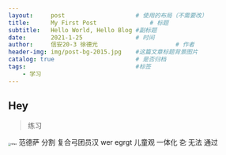 ```yaml
---
layout:     post   				    # 使用的布局（不需要改）
title:      My First Post 				# 标题 
subtitle:   Hello World, Hello Blog #副标题
date:       2021-1-25				# 时间
author:     信安20-3 徐德光						# 作者
header-img: img/post-bg-2015.jpg 	#这篇文章标题背景图片
catalog: true 						# 是否归档
tags:								#标签
    - 学习
---
```


## Hey
>练习
<img src="C:\Users\15197\AppData\Roaming\Typora\typora-user-images\image-20210125185823243.png" alt="nihao" style="zoom:33%;" />
范德萨
分割
复合弓团员汉
wer
egrgt
儿童观
一体化
㐇
无法
通过
